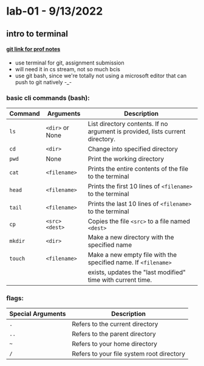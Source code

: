 # lab-01 - 9/13/2022
## intro to terminal

#### [git link for prof notes](https://github.com/MRU-MACO-1501-202204-002/laborials/blob/main/laborial-01-intro-to-terminal.md)

- use terminal for git, assignment submission
- will need it in cs stream, not so much bcis
- use git bash, since we're totally not using a microsoft editor that can push to git natively -_-

### basic cli commands (bash):
| Command | Arguments       | Description                                                                   |
| ------- | --------------- | ----------------------------------------------------------------------------- |
| `ls`    | `<dir>` or None | List directory contents. If no argument is provided, lists current directory. |
| `cd`    | `<dir>`         | Change into specified directory                                               |
| `pwd`   | None            | Print the working directory                                                   |
| `cat`   | `<filename>`    | Prints the entire contents of the file to the terminal                        |
| `head`  | `<filename>`    | Prints the first 10 lines of `<filename>` to the terminal                     |
| `tail`  | `<filename>`    | Prints the last 10 lines of `<filename>` to the terminal                      |
| `cp`    | `<src> <dest>`  | Copies the file `<src>` to a file named `<dest>`                              |
| `mkdir` | `<dir>`         | Make a new directory with the specified name                                  |
| `touch` | `<filename>`    | Make a new empty file with the specified name. If `<filename>`                |
|         |                 | exists, updates the "last modified" time with current time.                   |

### flags:
| Special Arguments | Description                               |
| ----------------- | ----------------------------------------- |
| `.`               | Refers to the current directory           |
| `..`              | Refers to the parent directory            |
| `~`               | Refers to your home directory             |
| `/`               | Refers to your file system root directory |